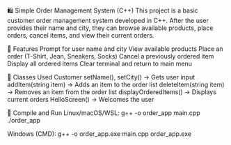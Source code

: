 🛍️ Simple Order Management System (C++)
This project is a basic customer order management system developed in C++. 
After the user provides their name and city, they can browse available products, place orders, cancel items, and view their current orders.

🚀 Features
Prompt for user name and city
View available products
Place an order (T-Shirt, Jean, Sneakers, Socks)
Cancel a previously ordered item
Display all ordered items
Clear terminal and return to main menu

🧾 Classes Used
Customer
setName(), setCity() → Gets user input
addItem(string item) → Adds an item to the order list
deleteItem(string item) → Removes an item from the order list
displayOrderedItems() → Displays current orders
HelloScreen() → Welcomes the user

🔧 Compile and Run
Linux/macOS/WSL:
g++ -o order_app main.cpp
./order_app

Windows (CMD):
g++ -o order_app.exe main.cpp
order_app.exe

